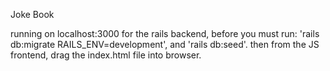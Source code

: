 Joke Book 

running on localhost:3000 for the rails backend, before you must run: 'rails db:migrate RAILS_ENV=development', and 'rails db:seed'. 
then from the JS frontend, drag the index.html file into browser.

